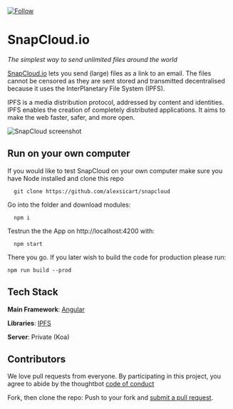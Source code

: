 [![Follow](https://img.shields.io/twitter/follow/SnapCloud_io.svg?style=social&label=Follow)](https://twitter.com/SnapCloud_io)
# SnapCloud.io

_The simplest way to send unlimited files around the world_

[SnapCloud.io](https://SnapCloud.io) lets you send (large) files as a link to an email. The files cannot be censored as they are sent stored and transmitted decentralised because it uses the InterPlanetary File System (IPFS).

IPFS is a media distribution protocol, addressed by content and identities. IPFS enables the creation of completely distributed applications. It aims to make the web faster, safer, and more open.

![SnapCloud screenshot](https://user-images.githubusercontent.com/1063454/34084513-0dfbd644-e382-11e7-9891-526f373bbe92.png)

## Run on your own computer

If you would like to test SnapCloud on your own computer make sure you have Node installed and clone this repo 

      git clone https://github.com/alexsicart/snapcloud

Go into the folder and download modules:

      npm i


Testrun the the App on http://localhost:4200 with:

      npm start
      
There you go. If you later wish to build the code for production please run:

    npm run build --prod
     


## Tech Stack

**Main Framework**: [Angular](https://angular.io/)

**Libraries**: [IPFS](https://ipfs.io/)

**Server**: Private (Koa)

## Contributors

We love pull requests from everyone. By participating in this project, you agree to abide by the thoughtbot
[code of conduct](https://thoughtbot.com/open-source-code-of-conduct)

Fork, then clone the repo:
Push to your fork and  [submit a pull request](https://github.com/alexsicart/Decentralized-Cloud/pull/new/gh-pages).
